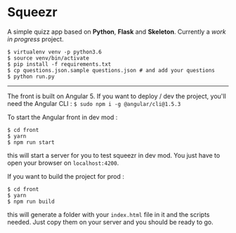 # Squeezr
A simple quizz app based on **Python**, **Flask** and **Skeleton**.
Currently a *work in progress* project.
```
$ virtualenv venv -p python3.6
$ source venv/bin/activate
$ pip install -f requirements.txt
$ cp questions.json.sample questions.json # and add your questions
$ python run.py
```

---

The front is built on Angular 5. If you want to deploy / dev the project, you'll
need the Angular CLI : 
`$ sudo npm i -g @angular/cli@1.5.3`

To start the Angular front in dev mod :  
```
$ cd front
$ yarn
$ npm run start
```

this will start a server for you to test squeezr in dev mod. You just have to
open your browser on `localhost:4200`.

If you want to build the project for prod :  
```
$ cd front
$ yarn
$ npm run build
```

this will generate a folder with your `index.html` file in it and the scripts
needed. Just copy them on your server and you should be ready to go.
